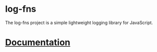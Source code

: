 # log-fns
The log-fns project is a simple lightweight logging library for JavaScript.
# [Documentation](https://github.com/puddingontheritz/log-fns/wiki)